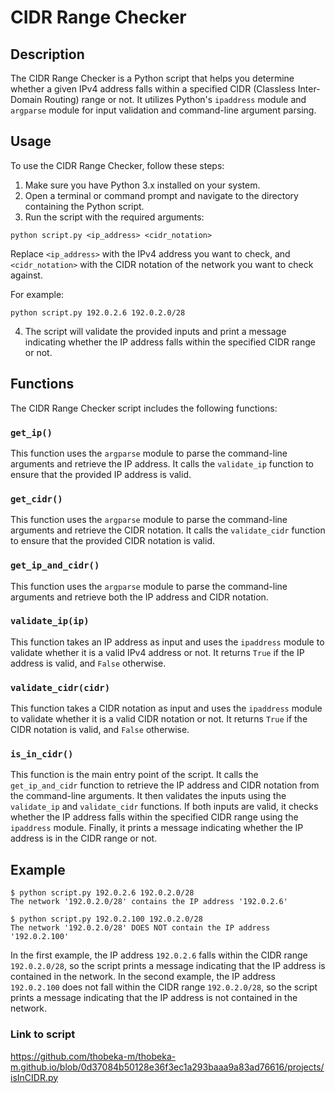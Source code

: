 
# CIDR Range Checker

## Description

The CIDR Range Checker is a Python script that helps you determine whether a given IPv4 address falls within a specified CIDR (Classless Inter-Domain Routing) range or not. It utilizes Python's `ipaddress` module and `argparse` module for input validation and command-line argument parsing.

## Usage

To use the CIDR Range Checker, follow these steps:

1. Make sure you have Python 3.x installed on your system.
2. Open a terminal or command prompt and navigate to the directory containing the Python script.
3. Run the script with the required arguments:

```
python script.py <ip_address> <cidr_notation>
```

Replace `<ip_address>` with the IPv4 address you want to check, and `<cidr_notation>` with the CIDR notation of the network you want to check against.

For example:

```
python script.py 192.0.2.6 192.0.2.0/28
```

4. The script will validate the provided inputs and print a message indicating whether the IP address falls within the specified CIDR range or not.

## Functions

The CIDR Range Checker script includes the following functions:

### `get_ip()`

This function uses the `argparse` module to parse the command-line arguments and retrieve the IP address. It calls the `validate_ip` function to ensure that the provided IP address is valid.

### `get_cidr()`

This function uses the `argparse` module to parse the command-line arguments and retrieve the CIDR notation. It calls the `validate_cidr` function to ensure that the provided CIDR notation is valid.

### `get_ip_and_cidr()`

This function uses the `argparse` module to parse the command-line arguments and retrieve both the IP address and CIDR notation.

### `validate_ip(ip)`

This function takes an IP address as input and uses the `ipaddress` module to validate whether it is a valid IPv4 address or not. It returns `True` if the IP address is valid, and `False` otherwise.

### `validate_cidr(cidr)`

This function takes a CIDR notation as input and uses the `ipaddress` module to validate whether it is a valid CIDR notation or not. It returns `True` if the CIDR notation is valid, and `False` otherwise.

### `is_in_cidr()`

This function is the main entry point of the script. It calls the `get_ip_and_cidr` function to retrieve the IP address and CIDR notation from the command-line arguments. It then validates the inputs using the `validate_ip` and `validate_cidr` functions. If both inputs are valid, it checks whether the IP address falls within the specified CIDR range using the `ipaddress` module. Finally, it prints a message indicating whether the IP address is in the CIDR range or not.

## Example

```
$ python script.py 192.0.2.6 192.0.2.0/28
The network '192.0.2.0/28' contains the IP address '192.0.2.6'

$ python script.py 192.0.2.100 192.0.2.0/28
The network '192.0.2.0/28' DOES NOT contain the IP address '192.0.2.100'
```

In the first example, the IP address `192.0.2.6` falls within the CIDR range `192.0.2.0/28`, so the script prints a message indicating that the IP address is contained in the network. In the second example, the IP address `192.0.2.100` does not fall within the CIDR range `192.0.2.0/28`, so the script prints a message indicating that the IP address is not contained in the network.


### Link to script
https://github.com/thobeka-m/thobeka-m.github.io/blob/0d37084b50128e36f3ec1a293baaa9a83ad76616/projects/isInCIDR.py
